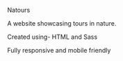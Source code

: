 Natours

A website showcasing tours in nature.

Created using- HTML and Sass

Fully responsive and mobile friendly
